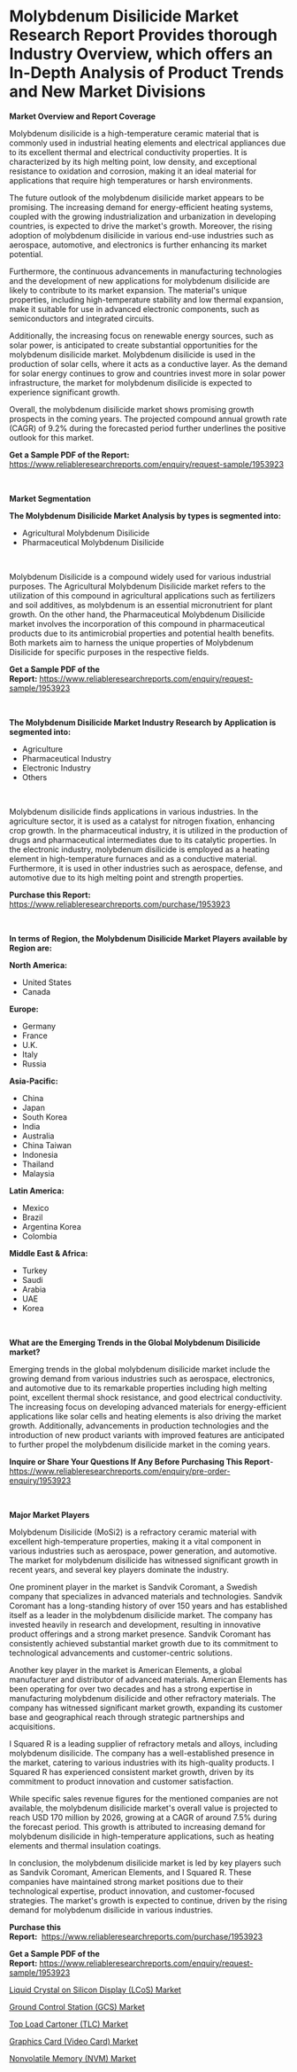 <p><h1>Molybdenum Disilicide Market Research Report Provides thorough Industry Overview, which offers an In-Depth Analysis of Product Trends and New Market Divisions</h1></p><p><strong>Market Overview and Report Coverage</strong></p>
<p><p>Molybdenum disilicide is a high-temperature ceramic material that is commonly used in industrial heating elements and electrical appliances due to its excellent thermal and electrical conductivity properties. It is characterized by its high melting point, low density, and exceptional resistance to oxidation and corrosion, making it an ideal material for applications that require high temperatures or harsh environments.</p><p>The future outlook of the molybdenum disilicide market appears to be promising. The increasing demand for energy-efficient heating systems, coupled with the growing industrialization and urbanization in developing countries, is expected to drive the market's growth. Moreover, the rising adoption of molybdenum disilicide in various end-use industries such as aerospace, automotive, and electronics is further enhancing its market potential.</p><p>Furthermore, the continuous advancements in manufacturing technologies and the development of new applications for molybdenum disilicide are likely to contribute to its market expansion. The material's unique properties, including high-temperature stability and low thermal expansion, make it suitable for use in advanced electronic components, such as semiconductors and integrated circuits.</p><p>Additionally, the increasing focus on renewable energy sources, such as solar power, is anticipated to create substantial opportunities for the molybdenum disilicide market. Molybdenum disilicide is used in the production of solar cells, where it acts as a conductive layer. As the demand for solar energy continues to grow and countries invest more in solar power infrastructure, the market for molybdenum disilicide is expected to experience significant growth.</p><p>Overall, the molybdenum disilicide market shows promising growth prospects in the coming years. The projected compound annual growth rate (CAGR) of 9.2% during the forecasted period further underlines the positive outlook for this market.</p></p>
<p><strong>Get a Sample PDF of the Report:</strong> <a href="https://www.reliableresearchreports.com/enquiry/request-sample/1953923">https://www.reliableresearchreports.com/enquiry/request-sample/1953923</a></p>
<p>&nbsp;</p>
<p><strong>Market Segmentation</strong></p>
<p><strong>The Molybdenum Disilicide Market Analysis by types is segmented into:</strong></p>
<p><ul><li>Agricultural Molybdenum Disilicide</li><li>Pharmaceutical Molybdenum Disilicide</li></ul></p>
<p>&nbsp;</p>
<p><p>Molybdenum Disilicide is a compound widely used for various industrial purposes. The Agricultural Molybdenum Disilicide market refers to the utilization of this compound in agricultural applications such as fertilizers and soil additives, as molybdenum is an essential micronutrient for plant growth. On the other hand, the Pharmaceutical Molybdenum Disilicide market involves the incorporation of this compound in pharmaceutical products due to its antimicrobial properties and potential health benefits. Both markets aim to harness the unique properties of Molybdenum Disilicide for specific purposes in the respective fields.</p></p>
<p><strong>Get a Sample PDF of the Report:</strong>&nbsp;<a href="https://www.reliableresearchreports.com/enquiry/request-sample/1953923">https://www.reliableresearchreports.com/enquiry/request-sample/1953923</a></p>
<p>&nbsp;</p>
<p><strong>The Molybdenum Disilicide Market Industry Research by Application is segmented into:</strong></p>
<p><ul><li>Agriculture</li><li>Pharmaceutical Industry</li><li>Electronic Industry</li><li>Others</li></ul></p>
<p>&nbsp;</p>
<p><p>Molybdenum disilicide finds applications in various industries. In the agriculture sector, it is used as a catalyst for nitrogen fixation, enhancing crop growth. In the pharmaceutical industry, it is utilized in the production of drugs and pharmaceutical intermediates due to its catalytic properties. In the electronic industry, molybdenum disilicide is employed as a heating element in high-temperature furnaces and as a conductive material. Furthermore, it is used in other industries such as aerospace, defense, and automotive due to its high melting point and strength properties.</p></p>
<p><strong>Purchase this Report:</strong>&nbsp; <a href="https://www.reliableresearchreports.com/purchase/1953923">https://www.reliableresearchreports.com/purchase/1953923</a></p>
<p>&nbsp;</p>
<p><strong>In terms of Region, the Molybdenum Disilicide Market Players available by Region are:</strong></p>
<p>
    <p> <strong> North America: </strong>
        <ul>
            <li>United States</li>
            <li>Canada</li>
        </ul>
        </p> 
    <p> <strong> Europe: </strong>
        <ul>
            <li>Germany</li>
            <li>France</li>
            <li>U.K.</li>
            <li>Italy</li>
            <li>Russia</li>
        </ul>
        </p> 
    <p> <strong> Asia-Pacific: </strong>
        <ul>
            <li>China</li>
            <li>Japan</li>
            <li>South Korea</li>
            <li>India</li>
            <li>Australia</li>
            <li>China Taiwan</li>
            <li>Indonesia</li>
            <li>Thailand</li>
            <li>Malaysia</li>
        </ul>
        </p> 
    <p> <strong> Latin America: </strong>
        <ul>
            <li>Mexico</li>
            <li>Brazil</li>
            <li>Argentina Korea</li>
            <li>Colombia</li>
        </ul>
        </p> 
    <p> <strong> Middle East & Africa: </strong>
        <ul>
            <li>Turkey</li>
            <li>Saudi</li>
            <li>Arabia</li>
            <li>UAE</li>
            <li>Korea</li>
        </ul>
    </p>
    </p>
<p>&nbsp;</p>
<p><strong>What are the Emerging Trends in the Global Molybdenum Disilicide market?</strong></p>
<p><p>Emerging trends in the global molybdenum disilicide market include the growing demand from various industries such as aerospace, electronics, and automotive due to its remarkable properties including high melting point, excellent thermal shock resistance, and good electrical conductivity. The increasing focus on developing advanced materials for energy-efficient applications like solar cells and heating elements is also driving the market growth. Additionally, advancements in production technologies and the introduction of new product variants with improved features are anticipated to further propel the molybdenum disilicide market in the coming years.</p></p>
<p><strong>Inquire or Share Your Questions If Any Before Purchasing This Report</strong>- <a href="https://www.reliableresearchreports.com/enquiry/pre-order-enquiry/1953923">https://www.reliableresearchreports.com/enquiry/pre-order-enquiry/1953923</a></p>
<p>&nbsp;</p>
<p><strong>Major Market Players</strong></p>
<p><p>Molybdenum Disilicide (MoSi2) is a refractory ceramic material with excellent high-temperature properties, making it a vital component in various industries such as aerospace, power generation, and automotive. The market for molybdenum disilicide has witnessed significant growth in recent years, and several key players dominate the industry.</p><p>One prominent player in the market is Sandvik Coromant, a Swedish company that specializes in advanced materials and technologies. Sandvik Coromant has a long-standing history of over 150 years and has established itself as a leader in the molybdenum disilicide market. The company has invested heavily in research and development, resulting in innovative product offerings and a strong market presence. Sandvik Coromant has consistently achieved substantial market growth due to its commitment to technological advancements and customer-centric solutions.</p><p>Another key player in the market is American Elements, a global manufacturer and distributor of advanced materials. American Elements has been operating for over two decades and has a strong expertise in manufacturing molybdenum disilicide and other refractory materials. The company has witnessed significant market growth, expanding its customer base and geographical reach through strategic partnerships and acquisitions.</p><p>I Squared R is a leading supplier of refractory metals and alloys, including molybdenum disilicide. The company has a well-established presence in the market, catering to various industries with its high-quality products. I Squared R has experienced consistent market growth, driven by its commitment to product innovation and customer satisfaction.</p><p>While specific sales revenue figures for the mentioned companies are not available, the molybdenum disilicide market's overall value is projected to reach USD 170 million by 2026, growing at a CAGR of around 7.5% during the forecast period. This growth is attributed to increasing demand for molybdenum disilicide in high-temperature applications, such as heating elements and thermal insulation coatings.</p><p>In conclusion, the molybdenum disilicide market is led by key players such as Sandvik Coromant, American Elements, and I Squared R. These companies have maintained strong market positions due to their technological expertise, product innovation, and customer-focused strategies. The market's growth is expected to continue, driven by the rising demand for molybdenum disilicide in various industries.</p></p>
<p><strong>Purchase this Report:</strong>&nbsp;&nbsp;<a href="https://www.reliableresearchreports.com/purchase/1953923">https://www.reliableresearchreports.com/purchase/1953923</a></p>
<p></p>
<p><strong>Get a Sample PDF of the Report:</strong>&nbsp;<a href="https://www.reliableresearchreports.com/enquiry/request-sample/1953923">https://www.reliableresearchreports.com/enquiry/request-sample/1953923</a></p>
<p><p><a href="https://medium.com/@moribenton733320/liquid-crystal-on-silicon-display-lcos-market-size-market-outlook-and-market-forecast-2023-to-344f51684db2">Liquid Crystal on Silicon Display (LCoS) Market</a></p><p><a href="https://medium.com/@joycelucas56/ground-control-station-gcs-market-size-cagr-trends-2024-2030-baf08174b585">Ground Control Station (GCS) Market</a></p><p><a href="https://medium.com/@laurenbrown1918/top-load-cartoner-tlc-market-analysis-and-sze-forecasted-for-period-from-2023-to-2030-ea3c3b5a78b7">Top Load Cartoner (TLC) Market</a></p><p><a href="https://medium.com/@thesjenney10210/graphics-card-video-card-market-insight-market-trends-growth-forecasted-from-2023-to-2030-1c5c10c2d018">Graphics Card (Video Card) Market</a></p><p><a href="https://medium.com/@jerez43343/nonvolatile-memory-nvm-market-size-market-outlook-and-market-forecast-2023-to-2030-f1ec82f796ee">Nonvolatile Memory (NVM) Market</a></p></p>